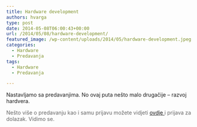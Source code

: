 ```yaml
---
title: Hardware development
authors: hvarga
type: post
date: 2014-05-08T06:00:43+00:00
url: /2014/05/08/hardware-development/
featured_image: /wp-content/uploads/2014/05/hardware-development.jpeg
categories:
  - Hardware
  - Predavanja
tags:
  - Hardware
  - Predavanja

---
```

Nastavljamo sa predavanjima. No ovaj puta nešto malo drugačije &#8211; razvoj hardvera.

<span style="color: #666666;">Nešto više o predavanju kao i samu prijavu možete vidjeti <a title="Hardware development" href="https://www.opensource-osijek.org/wordpress/events/hardware-development/" target="_blank">ovdje</a></span><span style="color: #666666;"><a title="Hardware development" href="https://www.opensource-osijek.org/wordpress/events/hardware-development/" target="_blank"> </a>i prijava za dolazak. Vidimo se.</span>